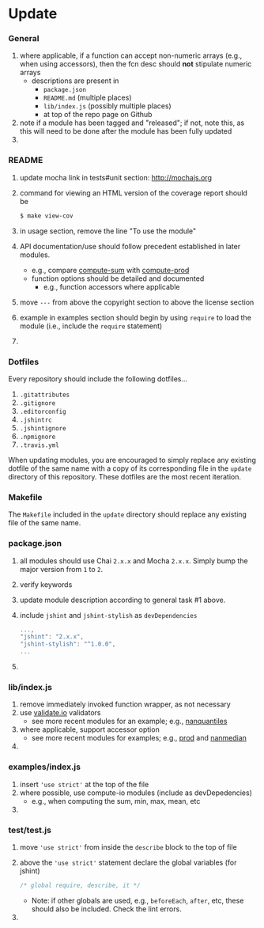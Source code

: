 Update
======


### General

1. where applicable, if a function can accept non-numeric arrays (e.g., when using accessors), then the fcn desc should __not__ stipulate numeric arrays
	-	descriptions are present in
		* 	`package.json`
		*	`README.md` (multiple places)
		*	`lib/index.js` (possibly multiple places)
		* 	at top of the repo page on Github
2. note if a module has been tagged and "released"; if not, note this, as this will need to be done after the module has been fully updated
3. 



### README

1. update mocha link in tests#unit section: http://mochajs.org
2. command for viewing an HTML version of the coverage report should be

	``` bash
	$ make view-cov
	```

3. in usage section, remove the line "To use the module"
4. API documentation/use should follow precedent established in later modules.
	- 	e.g., compare [compute-sum](https://github.com/compute-io/sum) with [compute-prod](https://github.com/compute-io/prod)
	-	function options should be detailed and documented
		* e.g., function accessors where applicable
5. move `---` from above the copyright section to above the license section
6. example in examples section should begin by using `require` to load the module (i.e., include the `require` statement)
7. 


### Dotfiles

Every repository should include the following dotfiles...

1. `.gitattributes`
2. `.gitignore`
3. `.editorconfig`
4. `.jshintrc`
5. `.jshintignore`
6. `.npmignore`
7. `.travis.yml`

When updating modules, you are encouraged to simply replace any existing dotfile of the same name with a copy of its corresponding file in the `update` directory of this repository. These dotfiles are the most recent iteration.


### Makefile

The `Makefile` included in the `update` directory should replace any existing file of the same name.


### package.json

1. all modules should use Chai `2.x.x` and Mocha `2.x.x`. Simply bump the major version from `1` to `2`.
2. verify keywords
3. update module description according to general task #1 above.
4. include `jshint` and `jshint-stylish` as `devDependencies`

	``` javascript
	...,
    "jshint": "2.x.x",
    "jshint-stylish": "^1.0.0",
	...
	```

5.



### lib/index.js

1. remove immediately invoked function wrapper, as not necessary
2. use [validate.io](https://github.com/validate-io) validators
	- 	see more recent modules for an example; e.g., [nanquantiles](https://github.com/compute-io/nanquantiles)
3. where applicable, support accessor option
	-	see more recent modules for examples; e.g., [prod](https://gitub.com/compute-io/prod) and [nanmedian](https://github.com/compute-io/nanmedian)
4. 


### examples/index.js

1. insert `'use strict'` at the top of the file
2. where possible, use compute-io modules (include as devDepedencies)
	- 	e.g., when computing the sum, min, max, mean, etc
3.


### test/test.js

1. move `'use strict'` from inside the `describe` block to the top of file
2. above the `'use strict'` statement declare the global variables (for jshint)

	``` javascript
	/* global require, describe, it */
	```
	
	- 	Note: if other globals are used, e.g., `beforeEach`, `after`, etc, these should also be included. Check the lint errors.
3. 
